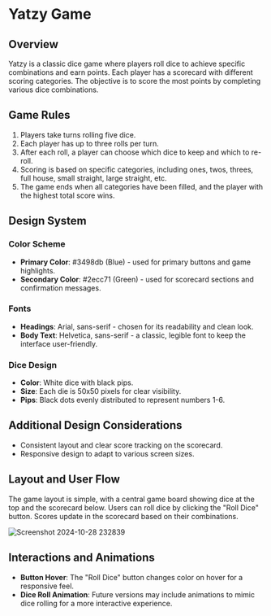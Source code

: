 # Yatzy Game

## Overview
Yatzy is a classic dice game where players roll dice to achieve specific combinations and earn points. Each player has a scorecard with different scoring categories. The objective is to score the most points by completing various dice combinations.

## Game Rules
1. Players take turns rolling five dice.
2. Each player has up to three rolls per turn.
3. After each roll, a player can choose which dice to keep and which to re-roll.
4. Scoring is based on specific categories, including ones, twos, threes, full house, small straight, large straight, etc.
5. The game ends when all categories have been filled, and the player with the highest total score wins.

## Design System
### Color Scheme
- **Primary Color**: #3498db (Blue) - used for primary buttons and game highlights.
- **Secondary Color**: #2ecc71 (Green) - used for scorecard sections and confirmation messages.

### Fonts
- **Headings**: Arial, sans-serif - chosen for its readability and clean look.
- **Body Text**: Helvetica, sans-serif - a classic, legible font to keep the interface user-friendly.

### Dice Design
- **Color**: White dice with black pips.
- **Size**: Each die is 50x50 pixels for clear visibility.
- **Pips**: Black dots evenly distributed to represent numbers 1-6.

## Additional Design Considerations
- Consistent layout and clear score tracking on the scorecard.
- Responsive design to adapt to various screen sizes.

## Layout and User Flow
The game layout is simple, with a central game board showing dice at the top and the scorecard below. Users can roll dice by clicking the "Roll Dice" button. Scores update in the scorecard based on their combinations.

![Screenshot 2024-10-28 232839](https://github.com/user-attachments/assets/29c50a5c-411f-4cda-b09a-f790fe584bce)


## Interactions and Animations
- **Button Hover**: The "Roll Dice" button changes color on hover for a responsive feel.
- **Dice Roll Animation**: Future versions may include animations to mimic dice rolling for a more interactive experience.
